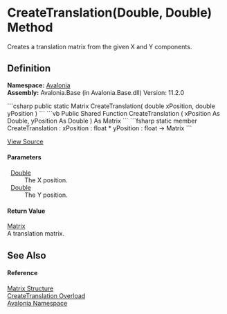 # CreateTranslation(Double, Double) Method


Creates a translation matrix from the given X and Y components.



## Definition
**Namespace:** <a href="N_Avalonia">Avalonia</a>  
**Assembly:** Avalonia.Base (in Avalonia.Base.dll) Version: 11.2.0

<Tabs groupId="api-code-preview">
<TabItem value="csharp" label="C#">
```csharp
public static Matrix CreateTranslation(
	double xPosition,
	double yPosition
)
```
</TabItem>
<TabItem value="vb" label="VB">
```vb
Public Shared Function CreateTranslation ( 
	xPosition As Double,
	yPosition As Double
) As Matrix
```
</TabItem>
<TabItem value="fsharp" label="F#">
```fsharp
static member CreateTranslation : 
        xPosition : float * 
        yPosition : float -> Matrix 
```
</TabItem>
</Tabs>



<a href="https://github.com/AvaloniaUI/Avalonia/tree/master/src/Avalonia.Base/Matrix.cs#L268" title="View the source code">View Source</a>



#### Parameters
<dl><dt>  <a href="https://learn.microsoft.com/dotnet/api/system.double" target="_blank" rel="noopener noreferrer">Double</a></dt><dd>The X position.</dd><dt>  <a href="https://learn.microsoft.com/dotnet/api/system.double" target="_blank" rel="noopener noreferrer">Double</a></dt><dd>The Y position.</dd></dl>

#### Return Value
<a href="T_Avalonia_Matrix">Matrix</a>  
A translation matrix.

## See Also


#### Reference
<a href="T_Avalonia_Matrix">Matrix Structure</a>  
<a href="Overload_Avalonia_Matrix_CreateTranslation">CreateTranslation Overload</a>  
<a href="N_Avalonia">Avalonia Namespace</a>  
